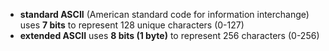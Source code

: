 - **standard ASCII** (American standard code for information interchange) uses **7 bits** to represent 128 unique characters (0-127)
- **extended ASCII** uses **8 bits (1 byte)** to represent 256 characters (0-256)
